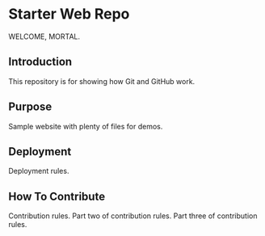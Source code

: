 # Starter Web Repo

WELCOME, MORTAL.

## Introduction

This repository is for showing how Git and GitHub work.

## Purpose

Sample website with plenty of files for demos.

## Deployment

Deployment rules.

## How To Contribute

Contribution rules. Part two of contribution rules. Part three of contribution rules.